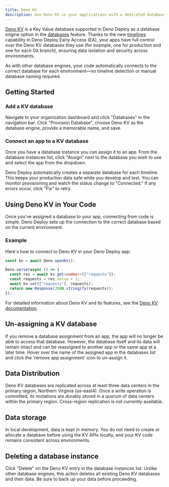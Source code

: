 ```yaml
---
title: Deno KV
description: Use Deno KV in your applications with a dedicated database per timeline
---
```


[Deno KV] is a Key Value database supported in Deno Deploy as a database engine
option in the [databases] feature. Thanks to the new [timelines] capability in
Deno Deploy Early Access (EA), your apps have full control over the Deno KV
databases they use (for example, one for production and one for each Git
branch), ensuring data isolation and security across environments.

As with other database engines, your code automatically connects to the correct
database for each environment—no timeline detection or manual database naming
required.

## Getting Started

### Add a KV database

Navigate to your organization dashboard and click "Databases" in the navigation
bar. Click "Provision Database", choose Deno KV as the database engine, provide
a memorable name, and save.

### Connect an app to a KV database

Once you have a database instance you can assign it to an app. From the database
instances list, click "Assign" next to the database you wish to use and select
the app from the dropdown.

Deno Deploy automatically creates a separate database for each timeline. This
keeps your production data safe while you develop and test. You can monitor
provisioning and watch the status change to "Connected." If any errors occur,
click "Fix" to retry.

## Using Deno KV in Your Code

Once you've assigned a database to your app, connecting from code is simple.
Deno Deploy sets up the connection to the correct database based on the current
environment.

### Example

Here's how to connect to Deno KV in your Deno Deploy app:

```typescript
const kv = await Deno.openKv();

Deno.serve(async () => {
  const res = await kv.get<number>(["requests"]);
  const requests = res.value + 1;
  await kv.set(["requests"], requests);
  return new Response(JSON.stringify(requests));
});
```

For detailed information about Deno KV and its features, see the
[Deno KV documentation][Deno KV].

## Un-assigning a KV database

If you remove a database assignment from an app, the app will no longer be able
to access that database. However, the database itself and its data will remain
intact and can be reassigned to another app or the same app at a later time.
Hover over the name of the assigned app in the databases list and click the
'remove app assignment' icon to un-assign it.

## Data Distribution

Deno KV databases are replicated across at least three data centers in the
primary region, Northern Virginia (us-east4). Once a write operation is
committed, its mutations are durably stored in a quorum of data centers within
the primary region. Cross-region replication is not currently available.

## Data storage

In local development, data is kept in memory. You do not need to create or
allocate a database before using the KV APIs locally, and your KV code remains
consistent across environments.

## Deleting a database instance

Click "Delete" on the Deno KV entry in the database instances list. Unlike other
database engines, this action deletes all existing Deno KV databases and their
data. Be sure to back up your data before proceeding.

[Deno KV]: /deploy/kv/
[databases]: /deploy/reference/databases/
[timelines]: /deploy/reference/timelines/
